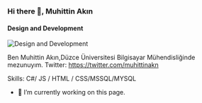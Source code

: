 ### Hi there 👋, Muhittin Akın
#### Design and Development
![Design and Development](https://twitter.com/muhittinakn/photo)

Ben Muhittin Akın,Düzce Üniversitesi Bilgisayar Mühendisliğinde mezunuyım.
Twitter: https://twitter.com/muhittinakn

Skills: C#/ JS / HTML / CSS/MSSQL/MYSQL

- 🔭 I’m currently working on this page. 








